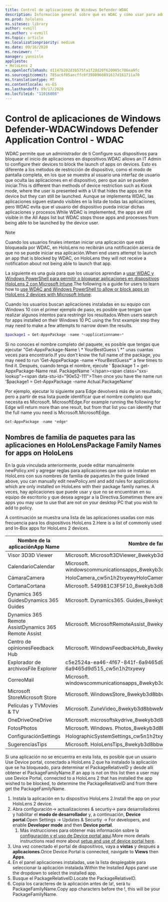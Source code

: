 ```yaml
---
title: Control de aplicaciones de Windows Defender-WDAC
description: Información general sobre qué es WDAC y cómo usar para administrar dispositivos HoloLens.
ms.prod: hololens
ms.sitesec: library
author: evmill
ms.author: v-evmill
ms.topic: article
ms.localizationpriority: medium
ms.date: 09/16/2020
ms.reviewer: ''
manager: yannisle
appliesto:
- HoloLens 2
ms.openlocfilehash: d1147b202d3b575fa1f2dd20f620005c786ea9fc
ms.sourcegitcommit: 785ac6f05aecffc0f3980960891617d161711a70
ms.translationtype: MT
ms.contentlocale: es-ES
ms.lasthandoff: 09/17/2020
ms.locfileid: "11016808"
---
```

# <span data-ttu-id="90e52-103">Control de aplicaciones de Windows Defender-WDAC</span><span class="sxs-lookup"><span data-stu-id="90e52-103">Windows Defender Application Control - WDAC</span></span>

<span data-ttu-id="90e52-104">WDAC permite que un administrador de ti Configure sus dispositivos para bloquear el inicio de aplicaciones en dispositivos.</span><span class="sxs-lookup"><span data-stu-id="90e52-104">WDAC allows an IT Admin to configure their devices to block the launch of apps on devices.</span></span> <span data-ttu-id="90e52-105">Esto es diferente a los métodos de restricción de dispositivo, como el modo de pantalla completa, en los que se muestra al usuario una interfaz de usuario que oculta las aplicaciones en el dispositivo, pero que aún se pueden iniciar.</span><span class="sxs-lookup"><span data-stu-id="90e52-105">This is different than methods of device restriction such as Kiosk mode, where  the user is presented with a UI that hides the apps on the device but they can still be launched.</span></span> <span data-ttu-id="90e52-106">Aunque se implementa WDAC, las aplicaciones siguen estando visibles en la lista de todas las aplicaciones, pero WDAC evita que el usuario del dispositivo pueda iniciar dichas aplicaciones y procesos.</span><span class="sxs-lookup"><span data-stu-id="90e52-106">While WDAC is implemented, the apps are still visible in the All Apps list but WDAC stops those apps and processes from being able to be launched by the device user.</span></span>

> [!NOTE]
> <span data-ttu-id="90e52-107">Cuando los usuarios finales intentan iniciar una aplicación que está bloqueada por WDAC, en HoloLens no recibirán una notificación acerca de que no se puede iniciar esa aplicación.</span><span class="sxs-lookup"><span data-stu-id="90e52-107">When end users attempt to launch an app that is blocked by WDAC, on HoloLens they will not receive a notification about not being able to launch that app.</span></span>

<span data-ttu-id="90e52-108">La siguiente es una guía para que los usuarios aprendan a [usar WDAC y Windows PowerShell para permitir o bloquear aplicaciones en dispositivos HoloLens 2 con Microsoft Intune](https://docs.microsoft.com/mem/intune/configuration/custom-profile-hololens).</span><span class="sxs-lookup"><span data-stu-id="90e52-108">The following is a guide for users to learn how to [use WDAC and Windows PowerShell to allow or block apps on HoloLens 2 devices with Microsoft Intune](https://docs.microsoft.com/mem/intune/configuration/custom-profile-hololens).</span></span>

<span data-ttu-id="90e52-109">Cuando los usuarios buscan aplicaciones instaladas en su equipo con Windows 10 con el primer ejemplo de paso, es posible que tengan que realizar algunos intentos para restringir los resultados.</span><span class="sxs-lookup"><span data-stu-id="90e52-109">When users search for apps installed on their Windows 10 PC using the first example step they may need to make a few attempts to narrow down the results.</span></span>

```powershell
$package1 = Get-AppxPackage -name *<applicationname>*
``` 

<span data-ttu-id="90e52-110">Si no conoces el nombre completo del paquete, es posible que tengas que ejecutar "Get-AppxPackage-Name \ \* YourBestGuess \ \*" unas cuantas veces para encontrarlo.</span><span class="sxs-lookup"><span data-stu-id="90e52-110">If you don’t know the full name of the package, you may need to run ‘Get-AppxPackage -name \*YourBestGuess\*’ a few times to find it.</span></span> <span data-ttu-id="90e52-111">Después, cuando tenga el nombre, ejecute ' $package 1 = get-AppxPackage-Name real. PackageName '</span><span class="sxs-lookup"><span data-stu-id="90e52-111">Then once you have the name run ‘$package1 = Get-AppxPackage -name Actual.PackageName‘</span></span>

<span data-ttu-id="90e52-112">Por ejemplo, ejecutar lo siguiente para Edge devolverá más de un resultado, pero a partir de esa lista puede identificar que el nombre completo que necesita es Microsoft. MicrosoftEdge.</span><span class="sxs-lookup"><span data-stu-id="90e52-112">For example running the following for Edge will return more than one result, but from that list you can identify that the full name you need is Microsoft.MicrosoftEdge.</span></span> 

```powershell
Get-AppxPackage -name *edge*
``` 

## <span data-ttu-id="90e52-113">Nombres de familia de paquetes para las aplicaciones en HoloLens</span><span class="sxs-lookup"><span data-stu-id="90e52-113">Package Family Names for apps on HoloLens</span></span>

<span data-ttu-id="90e52-114">En la guía vinculada anteriormente, puede editar manualmente newPolicy.xml y agregar reglas para aplicaciones que solo se instalan en HoloLens con sus nombres de familia de paquetes.</span><span class="sxs-lookup"><span data-stu-id="90e52-114">In the guide linked above, you can manually edit newPolicy.xml and add rules for applications which are only installed on HoloLens with their package family names.</span></span> <span data-ttu-id="90e52-115">A veces, hay aplicaciones que puede usar y que no se encuentran en su equipo de escritorio y que desea agregar a la Directiva.</span><span class="sxs-lookup"><span data-stu-id="90e52-115">Sometimes there are apps you may use to use that are not on your desktop PC that you wish to add to policy.</span></span> 

<span data-ttu-id="90e52-116">A continuación se muestra una lista de las aplicaciones usadas con más frecuencia para los dispositivos HoloLens 2.</span><span class="sxs-lookup"><span data-stu-id="90e52-116">Here is a list of commonly used and In-Box apps for HoloLens 2 devices.</span></span>

| <span data-ttu-id="90e52-117">Nombre de la aplicación</span><span class="sxs-lookup"><span data-stu-id="90e52-117">App Name</span></span>                   | <span data-ttu-id="90e52-118">Nombre de familia de paquete</span><span class="sxs-lookup"><span data-stu-id="90e52-118">Package Family Name</span></span>                                |
|----------------------------|----------------------------------------------------|
| <span data-ttu-id="90e52-119">Visor 3D</span><span class="sxs-lookup"><span data-stu-id="90e52-119">3D Viewer</span></span>                  | <span data-ttu-id="90e52-120">Microsoft. Microsoft3DViewer_8wekyb3d8bbwe</span><span class="sxs-lookup"><span data-stu-id="90e52-120">Microsoft.Microsoft3DViewer_8wekyb3d8bbwe</span></span>          |
| <span data-ttu-id="90e52-121">Calendario</span><span class="sxs-lookup"><span data-stu-id="90e52-121">Calendar</span></span>                   | <span data-ttu-id="90e52-122">Microsoft. windowscommunicationsapps_8wekyb3d8bbwe</span><span class="sxs-lookup"><span data-stu-id="90e52-122">microsoft.windowscommunicationsapps_8wekyb3d8bbwe</span></span>  |
| <span data-ttu-id="90e52-123">Cámara</span><span class="sxs-lookup"><span data-stu-id="90e52-123">Camera</span></span>                     | <span data-ttu-id="90e52-124">HoloCamera_cw5n1h2txyewy</span><span class="sxs-lookup"><span data-stu-id="90e52-124">HoloCamera_cw5n1h2txyewy</span></span>                           |
| <span data-ttu-id="90e52-125">Cortana</span><span class="sxs-lookup"><span data-stu-id="90e52-125">Cortana</span></span>                    | <span data-ttu-id="90e52-126">Microsoft. 549981C3F5F10_8wekyb3d8bbwe</span><span class="sxs-lookup"><span data-stu-id="90e52-126">Microsoft.549981C3F5F10_8wekyb3d8bbwe</span></span>              |
| <span data-ttu-id="90e52-127">Dynamics 365 Guides</span><span class="sxs-lookup"><span data-stu-id="90e52-127">Dynamics 365 Guides</span></span>        | <span data-ttu-id="90e52-128">Microsoft. Dynamics365. Guides_8wekyb3d8bbwe</span><span class="sxs-lookup"><span data-stu-id="90e52-128">Microsoft.Dynamics365.Guides_8wekyb3d8bbwe</span></span>         |
| <span data-ttu-id="90e52-129">Dynamics 365 Remote Assist</span><span class="sxs-lookup"><span data-stu-id="90e52-129">Dynamics 365 Remote Assist</span></span> | <span data-ttu-id="90e52-130">Microsoft. MicrosoftRemoteAssist_8wekyb3d8bbwe</span><span class="sxs-lookup"><span data-stu-id="90e52-130">Microsoft.MicrosoftRemoteAssist_8wekyb3d8bbwe</span></span>      |
| <span data-ttu-id="90e52-131">Centro de opiniones</span><span class="sxs-lookup"><span data-stu-id="90e52-131">Feedback Hub</span></span>               | <span data-ttu-id="90e52-132">Microsoft. WindowsFeedbackHub_8wekyb3d8bbwe</span><span class="sxs-lookup"><span data-stu-id="90e52-132">Microsoft.WindowsFeedbackHub_8wekyb3d8bbwe</span></span>         |
| <span data-ttu-id="90e52-133">Explorador de archivos</span><span class="sxs-lookup"><span data-stu-id="90e52-133">File Explorer</span></span>              | <span data-ttu-id="90e52-134">c5e2524a-ea46-4f67-841f-6a9465d9d515_cw5n1h2txyewy</span><span class="sxs-lookup"><span data-stu-id="90e52-134">c5e2524a-ea46-4f67-841f-6a9465d9d515_cw5n1h2txyewy</span></span> |
| <span data-ttu-id="90e52-135">Correo</span><span class="sxs-lookup"><span data-stu-id="90e52-135">Mail</span></span>                       | <span data-ttu-id="90e52-136">Microsoft. windowscommunicationsapps_8wekyb3d8bbwe</span><span class="sxs-lookup"><span data-stu-id="90e52-136">microsoft.windowscommunicationsapps_8wekyb3d8bbwe</span></span>  |
| <span data-ttu-id="90e52-137">Microsoft Store</span><span class="sxs-lookup"><span data-stu-id="90e52-137">Microsoft Store</span></span>            | <span data-ttu-id="90e52-138">Microsoft. WindowsStore_8wekyb3d8bbwe</span><span class="sxs-lookup"><span data-stu-id="90e52-138">Microsoft.WindowsStore_8wekyb3d8bbwe</span></span>               |
| <span data-ttu-id="90e52-139">Películas y TV</span><span class="sxs-lookup"><span data-stu-id="90e52-139">Movies & TV</span></span>                | <span data-ttu-id="90e52-140">Microsoft. ZuneVideo_8wekyb3d8bbwe</span><span class="sxs-lookup"><span data-stu-id="90e52-140">Microsoft.ZuneVideo_8wekyb3d8bbwe</span></span>                  |
| <span data-ttu-id="90e52-141">OneDrive</span><span class="sxs-lookup"><span data-stu-id="90e52-141">OneDrive</span></span>                   | <span data-ttu-id="90e52-142">Microsoft. microsoftskydrive_8wekyb3d8bbwe</span><span class="sxs-lookup"><span data-stu-id="90e52-142">microsoft.microsoftskydrive_8wekyb3d8bbwe</span></span>          |
| <span data-ttu-id="90e52-143">Fotos</span><span class="sxs-lookup"><span data-stu-id="90e52-143">Photos</span></span>                     | <span data-ttu-id="90e52-144">Microsoft. Windows. Photos_8wekyb3d8bbwe</span><span class="sxs-lookup"><span data-stu-id="90e52-144">Microsoft.Windows.Photos_8wekyb3d8bbwe</span></span>             |
| <span data-ttu-id="90e52-145">Configuración</span><span class="sxs-lookup"><span data-stu-id="90e52-145">Settings</span></span>                   | <span data-ttu-id="90e52-146">HolographicSystemSettings_cw5n1h2txyewy</span><span class="sxs-lookup"><span data-stu-id="90e52-146">HolographicSystemSettings_cw5n1h2txyewy</span></span>            |
| <span data-ttu-id="90e52-147">Sugerencias</span><span class="sxs-lookup"><span data-stu-id="90e52-147">Tips</span></span>                       | <span data-ttu-id="90e52-148">Microsoft. HoloLensTips_8wekyb3d8bbwe</span><span class="sxs-lookup"><span data-stu-id="90e52-148">Microsoft.HoloLensTips_8wekyb3d8bbwe</span></span>               |

<span data-ttu-id="90e52-149">Si una aplicación no se encuentra en esta lista, es posible que un usuario Use Device portal, conectado a HoloLens 2 que ha instalado la aplicación que se ha bloqueado, para determinar el PackageRelativeID y desde allí obtener el PackageFamilyName.</span><span class="sxs-lookup"><span data-stu-id="90e52-149">If an app is not on this list then a user may use Device Portal, connected to a HoloLens 2 that has installed the app wished to be blocked, to determine the PackageRelativeID and from there get the PackageFamilyName.</span></span>

1. <span data-ttu-id="90e52-150">Instala la aplicación en tu dispositivo HoloLens 2.</span><span class="sxs-lookup"><span data-stu-id="90e52-150">Install the app on your HoloLens 2 device.</span></span> 
1. <span data-ttu-id="90e52-151">Abra configuración-> actualizaciones & securtiy-> para desarrolladores y habilitar el **modo de desarrollador** y, a continuación, **Device portal**.</span><span class="sxs-lookup"><span data-stu-id="90e52-151">Open Settings -> Updates & Securtiy -> For developers, and enable **Developer mode** and then **Device portal**.</span></span> 
    1. <span data-ttu-id="90e52-152">Más instrucciones para obtener más información sobre la [configuración y el uso de Device portal aquí](https://docs.microsoft.com/windows/mixed-reality/develop/platform-capabilities-and-apis/using-the-windows-device-portal).</span><span class="sxs-lookup"><span data-stu-id="90e52-152">More more details instructions read more about [setup and use of device portal here](https://docs.microsoft.com/windows/mixed-reality/develop/platform-capabilities-and-apis/using-the-windows-device-portal).</span></span>
1. <span data-ttu-id="90e52-153">Una vez conectado el portal de dispositivos, vaya a **vistas** y después a **aplicaciones**.</span><span class="sxs-lookup"><span data-stu-id="90e52-153">Once Device Portal is connected, navigate to **Views** then **Apps**.</span></span> 
1. <span data-ttu-id="90e52-154">En el panel aplicaciones instaladas, use la lista desplegable para seleccionar la aplicación instalada.</span><span class="sxs-lookup"><span data-stu-id="90e52-154">Within the Installed Apps panel use the dropdown to select the installed app.</span></span> 
1. <span data-ttu-id="90e52-155">Busque el PackageRelativeID.</span><span class="sxs-lookup"><span data-stu-id="90e52-155">Locate the PackageRelativeID.</span></span> 
1. <span data-ttu-id="90e52-156">Copia los caracteres de la aplicación antes de la!, será tu PackageFamilyName.</span><span class="sxs-lookup"><span data-stu-id="90e52-156">Copy app characters before the !, this will be your PackageFamilyName.</span></span>

